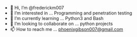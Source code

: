 - 👋 Hi, I’m @frederickm007
- 👀 I’m interested in ... Programming and penetration testing
- 🌱 I’m currently learning ... Python3 and Bash
- 💞️ I’m looking to collaborate on ... python projects
- 📫 How to reach me ... phoenixgibson007@gmail.com

<!---
frederickm007/frederickm007 is a ✨ special ✨ repository because its `README.md` (this file) appears on your GitHub profile.
You can click the Preview link to take a look at your changes.
--->
